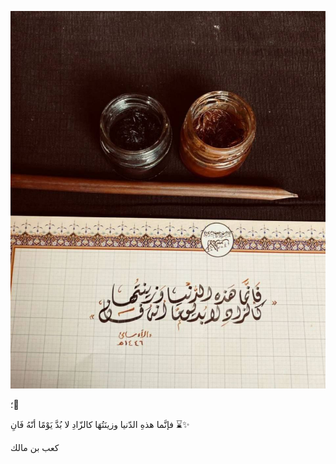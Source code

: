 ![image](../_images/file_9.jpg)

؛🤎

فإنَّما هذهِ الدّنيا وزينَتُهَا
كالزّادِ لا بُدَّ يَوْمًا أنّهُ فَانِ  ⌛️✨

كعب بن مالك